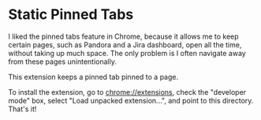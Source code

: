# Static Pinned Tabs

I liked the pinned tabs feature in Chrome, because it allows me to keep certain pages, such as
Pandora and a Jira dashboard, open all the time, without taking up much space. The only problem is
I often navigate away from these pages unintentionally.

This extension keeps a pinned tab pinned to a page.

To install the extension, go to [chrome://extensions](chrome://extensions), check the "developer
mode" box, select "Load unpacked extension...", and point to this directory. That's it!
